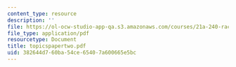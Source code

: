 ```yaml
---
content_type: resource
description: ''
file: https://ol-ocw-studio-app-qa.s3.amazonaws.com/courses/21a-240-race-and-science-spring-2004/382644d760ba54ce65407a600665e5bc_topicspapertwo.pdf
file_type: application/pdf
resourcetype: Document
title: topicspapertwo.pdf
uid: 382644d7-60ba-54ce-6540-7a600665e5bc
---
```

